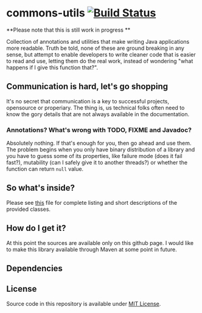 # commons-utils [![Build Status](https://travis-ci.org/tguzik/common-utilities.png?branch=master)](https://travis-ci.org/tguzik/common-utilities)

**Please note that this is still work in progress **

Collection of annotations and utilities that make writing Java applications more readable. Truth be told, none of these are 
ground breaking in any sense, but attempt to enable developers to write cleaner code that is easier to read and use, 
letting them do the real work, instead of wondering "what happens if I give this function that?".


## Communication is hard, let's go shopping


It's no secret that communication is a key to successful projects, opensource or properiary. The thing is,
us technical folks often need to know the gory details that are not always available in the documentation.


### Annotations? What's wrong with TODO, FIXME and Javadoc?

Absolutely nothing. If that's enough for you, then go ahead and use them. The problem begins when you only have binary 
distribution of a library and you have to guess some of its properties, like failure mode (does it fail fast?), 
mutability (can I safely give it to another threads?) or whether the function can return `null` value.


## So what's inside?

Please see [this](DOCS.md) file for complete listing and short descriptions of the provided classes.


## How do I get it?

At this point the sources are available only on this github page. I would like to make this library available 
through Maven at some point in future.


## Dependencies



## License

Source code in this repository is available under [MIT License](LICENSE). 
